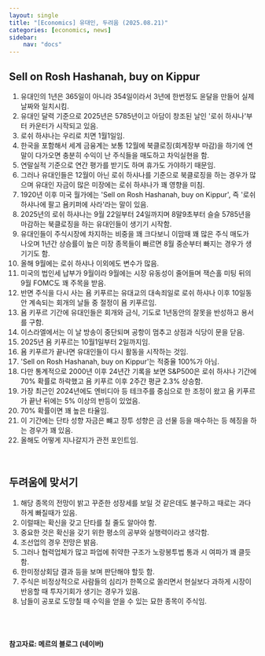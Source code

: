 ```yaml
---
layout: single
title: "[Economics] 유대인, 두려움 (2025.08.21)"
categories: [economics, news]
sidebar:
    nav: "docs"
---
```


## Sell on Rosh Hashanah, buy on Kippur
1. 유대인의 1년은 365일이 아니라 354일이라서 3년에 한번정도 윤달을 만들어 실제 날짜와 일치시킴.
1. 유대인 달력 기준으로 2025년은 5785년이고 아담이 창조된 날인 '로쉬 하샤나'부터 카운터가 시작되고 있음.
1. 로쉬 하샤나는 우리로 치면 1월1일임.
1. 한국을 포함해서 세계 금융계는 보통 12월에 북클로징(회계장부 마감)을 하기에 연말이 다가오면 충분히 수익이 난 주식들을 매도하고 차익실현을 함.
1. 연말실적 기준으로 연간 평가를 받기도 하며 휴가도 가야하기 때문임.
1. 그러나 유대인들은 12월이 아닌 로쉬 하샤나를 기준으로 북클로징을 하는 경우가 많으며 유대인 자금이 많은 미장에는 로쉬 하샤나가 꽤 영향을 미침.
1. 1920년 이후 미국 월가에는 'Sell on Rosh Hashanah, buy on Kippur', 즉 '로쉬 하샤나에 팔고 욤키퍼에 사라'라는 말이 있음.
1. 2025년의 로쉬 하샤나는 9월 22일부터 24일까지며 8말9초부터 슬슬 5785년을 마감하는 북클로징을 하는 유대인들이 생기기 시작함.
1. 유대인들이 주식시장에 차지하는 비중을 꽤 크다보니 이맘때 꽤 많은 주식 매도가 나오며 1년간 상승률이 높은 미장 종목들이 빠르면 8월 중순부터 빠지는 경우가 생기기도 함.
1. 올해 9월에는 로쉬 하샤나 이외에도 변수가 많음.
1. 미국의 법인세 납부가 9월이라 9월에는 시장 유동성이 줄어들며 잭슨홀 미팅 뒤의 9월 FOMC도 꽤 주목을 받음.
1. 반면 주식을 다시 사는 욤 키푸르는 유대교의 대속죄일로 로쉬 하샤나 이후 10일동안 계속되는 회개의 날들 중 절정이 욤 키푸르임.
1. 욤 키푸르 기간에 유대인들은 회개와 금식, 기도로 1년동안의 잘못을 반성하고 용서를 구함.
1. 이스라엘에서는 이 날 방송이 중단되며 공항이 멈추고 상점과 식당이 문을 닫음.
1. 2025년 욤 키푸르는 10월1일부터 2일까지임.
1. 욤 키푸르가 끝나면 유대인들이 다시 활동을 시작하는 것임.
1. 'Sell on Rosh Hashanah, buy on Kippur'는 적중율 100%가 아님.
1. 다만 통계적으로 2000년 이후 24년간 기록을 보면 S&P500은 로쉬 하샤나 기간에 70% 확률로 하락했고 욤 키푸르 이후 2주간 평균 2.3% 상승함.
1. 가장 최근인 2024년에도 엔비디아 등 테크주를 중심으로 한 조정이 왔고 욤 키푸르가 끝난 뒤에는 5% 이상의 반등이 있었음.
1. 70% 확률이면 꽤 높은 타율임.
1. 이 기간에는 단타 성향 자금은 뺴고 장투 성향은 금 선물 등을 매수하는 등 헤징을 하는 경우가 꽤 있음.
1. 올해도 어떻게 지나갈지가 관전 포인트임.

<br/>

## 두려움에 맞서기
1. 해당 종목의 전망이 밝고 꾸준한 성장세를 보일 것 같은데도 불구하고 때로는 과다하게 빠질때가 있음.
1. 이럴때는 확신을 갖고 단타를 칠 줄도 알아야 함.
1. 중요한 것은 확신을 갖기 위한 평소의 공부와 실행력이라고 생각함.
1. 조선업의 경우 전망은 밝음.
1. 그러나 협력업체가 많고 파업에 취약한 구조가 노랑봉투법 통과 시 여파가 꽤 클듯 함.
1. 한미정상회담 결과 등을 보며 판단해야 할듯 함.
1. 주식은 비정상적으로 사람들의 심리가 한쪽으로 쏠리면서 현실보다 과하게 시장이 반응할 때 투자기회가 생기는 경우가 있음.
1. 남들이 공포로 도망칠 때 수익을 얻을 수 있는 묘한 종목이 주식임.



<br/>
<br/>

#### 참고자료: 메르의 블로그 (네이버)